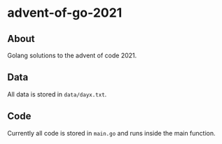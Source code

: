 # advent-of-go-2021


## About 

Golang solutions to the advent of code 2021.


## Data 

All data is stored in `data/dayx.txt`. 


## Code 

Currently all code is stored in `main.go` and runs inside the main function. 
